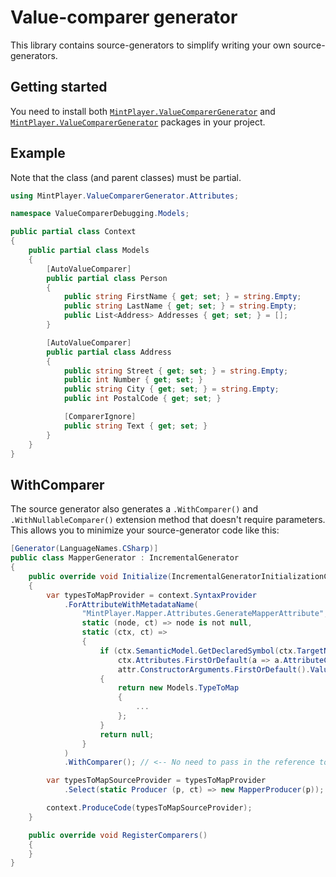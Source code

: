 # Value-comparer generator
This library contains source-generators to simplify writing your own source-generators.

## Getting started
You need to install both [`MintPlayer.ValueComparerGenerator`](https://nuget.org/packages/MintPlayer.ValueComparerGenerator) and [`MintPlayer.ValueComparerGenerator`](https://nuget.org/packages/MintPlayer.ValueComparerGenerator.Attributes) packages in your project.

## Example
Note that the class (and parent classes) must be partial.

```csharp
using MintPlayer.ValueComparerGenerator.Attributes;

namespace ValueComparerDebugging.Models;

public partial class Context
{
    public partial class Models
    {
        [AutoValueComparer]
        public partial class Person
        {
            public string FirstName { get; set; } = string.Empty;
            public string LastName { get; set; } = string.Empty;
            public List<Address> Addresses { get; set; } = [];
        }

        [AutoValueComparer]
        public partial class Address
        {
            public string Street { get; set; } = string.Empty;
            public int Number { get; set; }
            public string City { get; set; } = string.Empty;
            public int PostalCode { get; set; }

            [ComparerIgnore]
            public string Text { get; set; }
        }
    }
}
```

## WithComparer
The source generator also generates a `.WithComparer()` and `.WithNullableComparer()` extension method that doesn't require parameters. This allows you to minimize your source-generator code like this:

```csharp
[Generator(LanguageNames.CSharp)]
public class MapperGenerator : IncrementalGenerator
{
    public override void Initialize(IncrementalGeneratorInitializationContext context, IncrementalValueProvider<Settings> settingsProvider)
    {
        var typesToMapProvider = context.SyntaxProvider
            .ForAttributeWithMetadataName(
                "MintPlayer.Mapper.Attributes.GenerateMapperAttribute",
                static (node, ct) => node is not null,
                static (ctx, ct) =>
                {
                    if (ctx.SemanticModel.GetDeclaredSymbol(ctx.TargetNode, ct) is INamedTypeSymbol typeSymbol &&
                        ctx.Attributes.FirstOrDefault(a => a.AttributeClass?.ToDisplayString() == "MintPlayer.Mapper.Attributes.GenerateMapperAttribute") is { ConstructorArguments.Length: > 0 } attr &&
                        attr.ConstructorArguments.FirstOrDefault().Value is INamedTypeSymbol mapType)
                    {
                        return new Models.TypeToMap
                        {
                            ...
                        };
                    }
                    return null;
                }
            )
            .WithComparer(); // <-- No need to pass in the reference to the value-comparer

        var typesToMapSourceProvider = typesToMapProvider
            .Select(static Producer (p, ct) => new MapperProducer(p));

        context.ProduceCode(typesToMapSourceProvider);
    }

    public override void RegisterComparers()
    {
    }
}
```